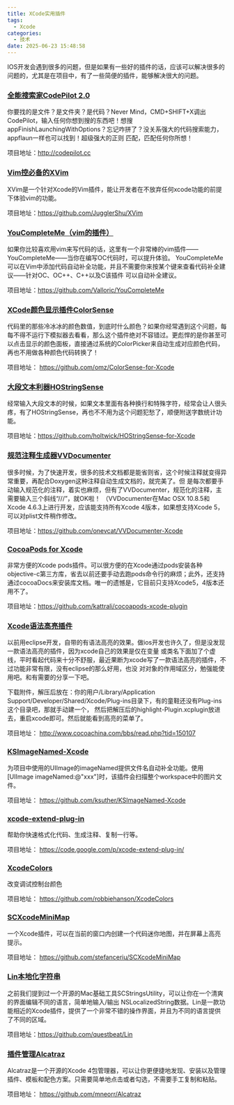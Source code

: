 ```yaml
---
title: XCode实用插件
tags:
  - Xcode
categories:
  - 技术
date: 2025-06-23 15:48:58
---
```


IOS开发会遇到很多的问题，但是如果有一些好的插件的话，应该可以解决很多的问题的，尤其是在项目中，有了一些简便的插件，能够解决很大的问题。

### [全能搜索家CodePilot 2.0](#1)

你要找的是文件？是文件夹？是代码？Never Mind，CMD+SHIFT+X调出CodePilot，输入任何你想到搜的东西吧！想搜 appFinishLaunchingWithOptions？忘记咋拼了？没关系强大的代码搜索能力，appflaun一样也可以找到！超级强大的正则 匹配，匹配任何你所想！

项目地址：<http://codepilot.cc>

### [Vim控必备的XVim](#2)

XVim是一个针对Xcode的Vim插件，能让开发者在不放弃任何xcode功能的前提下体验vim的功能。

项目地址：<https://github.com/JugglerShu/XVim>

### [YouCompleteMe（vim的插件）](#3)

如果你比较喜欢用vim来写代码的话，这里有一个非常棒的vim插件——YouCompleteMe——当你在编写OC代码时，可以提升体验。 YouCompleteMe可以在Vim中添加代码自动补全功能，并且不需要你来按某个键来查看代码补全建议——针对OC、OC++、C++以及C该插件 可以自动补全建议。

项目地址：<https://github.com/Valloric/YouCompleteMe>

### [XCode颜色显示插件ColorSense](#4)

代码里的那些冷冰冰的颜色数值，到底时什么颜色？如果你经常遇到这个问题，每每不得不运行下模拟器去看看，那么这个插件绝对不容错过。更彪悍的是你甚至可以点击显示的颜色面板，直接通过系统的ColorPicker来自动生成对应颜色代码，再也不用做各种颜色代码转换了！

项目地址： <https://github.com/omz/ColorSense-for-Xcode>

### [大段文本利器HOStringSense](#5)

经常输入大段文本的时候，如果文本里面有各种换行和特殊字符，经常会让人很头疼，有了HOStringSense，再也不不用为这个问题犯愁了，顺便附送字数统计功能。

项目地址：<https://github.com/holtwick/HOStringSense-for-Xcode>

### [规范注释生成器VVDocumenter](#6)

很多时候，为了快速开发，很多的技术文档都是能省则省，这个时候注释就变得异常重要，再配合Doxygen这种注释自动生成文档的，就完美了。但 是每次都要手动输入规范化的注释，着实也麻烦，但有了VVDocumenter，规范化的注释，主需要输入三个斜线“///”，就OK啦！ （VVDocumenter在Mac OSX 10.8.5和Xcode 4.6.3上进行开发，应该能支持所有Xcode 4版本，如果想支持Xcode 5，可以对plist文件稍作修改。

项目地址：<https://github.com/onevcat/VVDocumenter-Xcode>

### [CocoaPods for Xcode](#7)

非常方便的Xcode pods插件。可以很方便的在Xcode通过pods安装各种objective-c第三方库，省去以前还要手动去跑pods命令行的麻烦；此外，还支持 通过cocoaDocs来安装库文档。唯一的遗憾是，它目前只支持Xcode5，4版本还用不了。

项目地址：<https://github.com/kattrali/cocoapods-xcode-plugin>

### [Xcode语法高亮插件](#8)

以前用eclipse开发，自带的有语法高亮的效果。做ios开发也许久了，但是没发现一款语法高亮的插件，因为xcode自己的效果是仅在变量 或类名下面加了个虚线，平时看起代码来十分不舒服，最近果断为xcode写了一款语法高亮的插件，不过功能非常有限，没有eclipse的那么好用，也没 对对象的作用域区分，勉强能使用吧。和有需要的分享一下吧。

下载附件，解压后放在：你的用户/Library/Application Support/Developer/Shared/Xcode/Plug-ins目录下，有的童鞋还没有Plug-ins这个目录吧，那就手动建一个， 然后把解压后的highlight-Plugin.xcplugin放进去，重启xcode即可。然后就能看到高亮的菜单了。

项目地址： <http://www.cocoachina.com/bbs/read.php?tid=150107>

### [KSImageNamed-Xcode](#9)

为项目中使用的UIImage的imageNamed提供文件名自动补全功能。使用[UIImage imageNamed:@"xxx"]时，该插件会扫描整个workspace中的图片文件。

项目地址： <https://github.com/ksuther/KSImageNamed-Xcode>

### [xcode-extend-plug-in](#10)

帮助你快速格式化代码、生成注释、复制一行等。

项目地址： <https://code.google.com/p/xcode-extend-plug-in/>

### [XcodeColors](#11)

改变调试控制台颜色

项目地址： <https://github.com/robbiehanson/XcodeColors>

### [SCXcodeMiniMap](#12)

一个Xcode插件，可以在当前的窗口内创建一个代码迷你地图，并在屏幕上高亮提示。

项目地址： <https://github.com/stefanceriu/SCXcodeMiniMap>

### [Lin本地化字符串](#13)

之前我们提到过一个开源的Mac基础工具SCStringsUtility，可以让你在一个清爽的界面编辑不同的语言，简单地输入/输出 NSLocalizedString数据。Lin是一款功能相近的Xcode插件，提供了一个非常不错的操作界面，并且为不同的语言提供了不同的区域。

项目地址：<https://github.com/questbeat/Lin>

### [插件管理Alcatraz](#14)

Alcatraz是一个开源的Xcode 4包管理器，可以让你更便捷地发现、安装以及管理插件、模板和配色方案。只需要简单地点击或者勾选，不需要手工复制和粘贴。

项目地址： <https://github.com/mneorr/Alcatraz>
